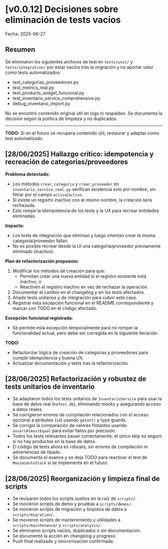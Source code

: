# [v0.0.12] Decisiones sobre eliminación de tests vacíos

Fecha: 2025-06-27

## Resumen
Se eliminaron los siguientes archivos de test en `tests/unit/` y `tests/integration/` por estar vacíos tras la migración y no aportar valor como tests automatizados:

- test_categorias_proveedores.py
- test_metrics_real.py
- test_products_widget_funcional.py
- test_inventario_service_comprehensive.py
- debug_inventario_import.py

No se encontró contenido original útil en logs ni respaldos. Se documenta la decisión según la política de limpieza y no duplicados.

---

**TODO:** Si en el futuro se recupera contenido útil, restaurar y adaptar como test automatizado.

## [28/06/2025] Hallazgo crítico: idempotencia y recreación de categorías/proveedores

**Problema detectado:**
- Los métodos `crear_categoria` y `crear_proveedor` en `inventario_service_real.py` verifican existencia solo por nombre, sin filtrar por el campo `activa`/`activo`.
- Si existe un registro inactivo con el mismo nombre, la creación será rechazada.
- Esto rompe la idempotencia de los tests y la UX para recrear entidades eliminadas.

**Impacto:**
- Los tests de integración que eliminan y luego intentan crear la misma categoría/proveedor fallan.
- No es posible recrear desde la UI una categoría/proveedor previamente eliminado (inactivo).

**Plan de refactorización propuesto:**
1. Modificar los métodos de creación para que:
   - Permitan crear una nueva entidad si el registro existente está inactivo, o
   - Reactiven el registro inactivo en vez de rechazar la operación.
2. Documentar el cambio en el changelog y en los tests afectados.
3. Añadir tests unitarios y de integración para cubrir este caso.
4. Registrar esta excepción funcional en el README correspondiente y marcar con TODO en el código afectado.

**Excepción funcional registrada:**
- Se permite esta excepción temporalmente para no romper la funcionalidad actual, pero debe ser corregida en la siguiente iteración.

**TODO:**
- Refactorizar lógica de creación de categorías y proveedores para cumplir idempotencia y buena UX.
- Actualizar documentación y tests tras la refactorización.

## [28/06/2025] Refactorización y robustez de tests unitarios de inventario

- Se adaptaron todos los tests unitarios de `InventarioService` para usar la base de datos real (`hefest.db`), eliminando mocks y asegurando acceso a datos reales.
- Se corrigieron errores de compilación relacionados con el acceso opcional a atributos (`id`) usando `getattr` y type guards.
- Se corrigió la comparación de valores flotantes usando `assertAlmostEqual` para evitar fallos por precisión.
- Todos los tests relevantes pasan correctamente; el único skip es seguro si no hay productos en la base de datos.
- El código de tests ahora es robusto, sin errores de compilación ni advertencias de tipado.
- Se documenta el avance y se deja TODO para reactivar el test de `MovimientoStock` si se implementa en el futuro.

## [28/06/2025] Reorganización y limpieza final de scripts

- Se revisaron todos los scripts sueltos en la raíz de `scripts/`.
- Se movieron scripts de demo y pruebas a `scripts/demos/`.
- Se movieron scripts de migración y limpieza de datos a `scripts/migration/`.
- Se movieron scripts de mantenimiento y utilidades a `scripts/maintenance/` y `scripts/analysis/`.
- Se eliminaron scripts vacíos, duplicados o sin documentación.
- Se documentó la acción en changelog y progreso.
- Push final realizado y sincronización confirmada.
